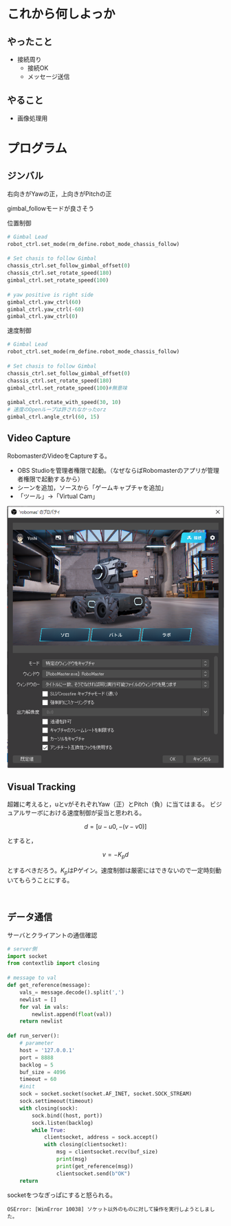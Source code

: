 # これから何しよっか


## やったこと
- 接続周り
  - 接続OK
  - メッセージ送信



## やること
- 画像処理用


# プログラム

## ジンバル

右向きがYawの正，上向きがPitchの正

gimbal_followモードが良さそう

位置制御

```python
# Gimbal Lead
robot_ctrl.set_mode(rm_define.robot_mode_chassis_follow)

# Set chasis to follow Gimbal
chassis_ctrl.set_follow_gimbal_offset(0)
chassis_ctrl.set_rotate_speed(180)
gimbal_ctrl.set_rotate_speed(100)

# yaw positive is right side
gimbal_ctrl.yaw_ctrl(60)
gimbal_ctrl.yaw_ctrl(-60)
gimbal_ctrl.yaw_ctrl(0)
```

速度制御

```python
# Gimbal Lead
robot_ctrl.set_mode(rm_define.robot_mode_chassis_follow)

# Set chasis to follow Gimbal
chassis_ctrl.set_follow_gimbal_offset(0)
chassis_ctrl.set_rotate_speed(180)
gimbal_ctrl.set_rotate_speed(100)#無意味

gimbal_ctrl.rotate_with_speed(30, 10)
# 速度のOpenループは許されなかったorz
gimbal_ctrl.angle_ctrl(60, 15)
```

## Video Capture

RobomasterのVideoをCaptureする。

- OBS Studioを管理者権限で起動。（なぜならばRobomasterのアプリが管理者権限で起動するから）
- シーンを追加，ソースから「ゲームキャプチャを追加」
- 「ツール」→「Virtual Cam」

![](img/RobomasCapture.png)

## Visual Tracking

超雑に考えると，uとvがそれぞれYaw（正）とPitch（負）に当てはまる。
ビジュアルサーボにおける速度制御が妥当と思われる。

$$
d = [u-u0,-(v-v0)]
$$

とすると，

$$
v = - K_p d
$$

とするべきだろう。$K_p$はPゲイン。速度制御は厳密にはできないので一定時刻動いてもらうことにする。


```python



```

## データ通信

サーバとクライアントの通信確認

```python
# server側
import socket
from contextlib import closing

# message to val
def get_reference(message):
    vals_= message.decode().split(',')
    newlist = []
    for val in vals:
        newlist.append(float(val))
    return newlist

def run_server():
    # parameter
    host = '127.0.0.1'
    port = 8888
    backlog = 5
    buf_size = 4096
    timeout = 60
    #init
    sock = socket.socket(socket.AF_INET, socket.SOCK_STREAM)
    sock.settimeout(timeout)
    with closing(sock):
        sock.bind((host, port))
        sock.listen(backlog)
        while True:
            clientsocket, address = sock.accept()
            with closing(clientsocket):
                msg = clientsocket.recv(buf_size)
                print(msg)
                print(get_reference(msg))
                clientsocket.send(b"OK")
    return

```

socketをつなぎっぱにすると怒られる。

```
OSError: [WinError 10038] ソケット以外のものに対して操作を実行しようとしました。
```


